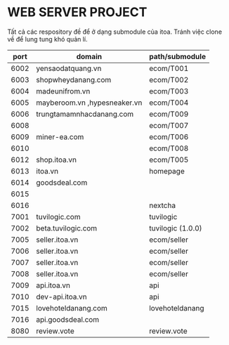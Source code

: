 # WEB SERVER PROJECT

Tất cả các respository đề để ở dạng submodule của itoa. Tránh việc clone về để lung tung khó quản lí.

| port | domain                       | path/submodule    |
| ---- | ---------------------------- | ----------------- |
| 6002 | yensaodatquang.vn            | ecom/T001         |
| 6003 | shopwheydanang.com           | ecom/T002         |
| 6004 | madeunifrom.vn               | ecom/T003         |
| 6005 | mayberoom.vn ,hypesneaker.vn | ecom/T004         |
| 6006 | trungtamamnhacdanang.com     | ecom/T009         |
| 6008 |                              | ecom/T007         |
| 6009 | miner-ea.com                 | ecom/T006         |
| 6010 |                              | ecom/T008         |
| 6012 | shop.itoa.vn                 | ecom/T005         |
| 6013 | itoa.vn                      | homepage          |
| 6014 | goodsdeal.com                |                   |
| 6015 |                              |                   |
| 6016 |                              | nextcha           |
| 7001 | tuvilogic.com                | tuvilogic         |
| 7002 | beta.tuvilogic.com           | tuvilogic (1.0.0) |
| 7005 | seller.itoa.vn               | ecom/seller       |
| 7006 | seller.itoa.vn               | ecom/seller       |
| 7007 | seller.itoa.vn               | ecom/seller       |
| 7008 | seller.itoa.vn               | ecom/seller       |
| 7009 | api.itoa.vn                  | api               |
| 7010 | dev-api.itoa.vn              | api               |
| 7015 | lovehoteldanang.com          | lovehoteldanang   |
| 7016 | api.goodsdeal.com            |                   |
| 8080 | review.vote                  | review.vote       |
